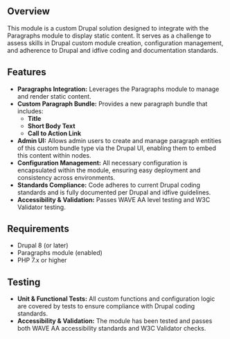 
## Overview
This module is a custom Drupal solution designed to integrate with the Paragraphs module to display static content. It serves as a challenge to assess skills in Drupal custom module creation, configuration management, and adherence to Drupal and idfive coding and documentation standards.

## Features
- **Paragraphs Integration:** Leverages the Paragraphs module to manage and render static content.
- **Custom Paragraph Bundle:** Provides a new paragraph bundle that includes:
  - **Title**
  - **Short Body Text**
  - **Call to Action Link**
- **Admin UI:** Allows admin users to create and manage paragraph entities of this custom bundle type via the Drupal UI, enabling them to embed this content within nodes.
- **Configuration Management:** All necessary configuration is encapsulated within the module, ensuring easy deployment and consistency across environments.
- **Standards Compliance:** Code adheres to current Drupal coding standards and is fully documented per Drupal and idfive guidelines.
- **Accessibility & Validation:** Passes WAVE AA level testing and W3C Validator testing.

## Requirements
- Drupal 8 (or later)
- Paragraphs module (enabled)
- PHP 7.x or higher

## Testing
- **Unit & Functional Tests:** All custom functions and configuration logic are covered by tests to ensure compliance with Drupal coding standards.
- **Accessibility & Validation:** The module has been tested and passes both WAVE AA accessibility standards and W3C Validator checks.


